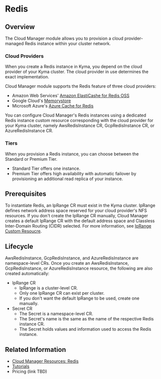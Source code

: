 # Redis

## Overview

The Cloud Manager module allows you to provision a cloud provider-managed Redis instance within your cluster network.

### Cloud Providers

When you create a Redis instance in Kyma, you depend on the cloud provider of your Kyma cluster. The cloud provider in use determines the exact implementation.

Cloud Manager module supports the Redis feature of three cloud providers:

* Amazon Web Services' [Amazon ElastiCashe for Redis OSS](https://aws.amazon.com/elasticache/redis/)
* Google Cloud's [Memorystore](https://cloud.google.com/memorystore?hl=en)
* Microsoft Azure's [Azure Cache for Redis](https://azure.microsoft.com/en-us/products/cache)

You can configure Cloud Manager's Redis instances using a dedicated Redis instance custom resource corresponding with the cloud provider for your Kyma cluster, namely AwsRedisInstance CR, GcpRedisInstance CR, or AzureRedisInstance CR.

### Tiers

When you provision a Redis instance, you can choose between the Standard or Premium Tier.

* Standard Tier offers one instance.
* Premium Tier offers high availability with automatic failover by provisioning an additional read replica of your instance.

## Prerequisites

To instantiate Redis, an IpRange CR must exist in the Kyma cluster. IpRange defines network address space reserved for your cloud provider's NFS resources. If you don't create the IpRange CR manually, Cloud Manager creates a default IpRange CR with the default address space and Classless Inter-Domain Routing (CIDR) selected. For more information, see [IpRange Custom Resoucre](./resources/04-10-iprange.md).

## Lifecycle

AwsRedisInstance, GcpRedisInstance, and AzureRedisInstance are namespace-level CRs. Once you create an AwsRedisInstance, GcpRedisInstance, or AzureRedisInstance resource, the following are also created automatically:

* IpRange CR
  * IpRange is a cluster-level CR.
  * Only one IpRange CR can exist per cluster.
  * If you don't want the default IpRange to be used, create one manually.
* Secret CR
  * The Secret is a namespace-level CR.
  * The Secret's name is the same as the name of the respective Redis instance CR.
  * The Secret holds values and information used to access the Redis instance.

## Related Information

* [Cloud Manager Resources: Redis](./resources/README.md#redis)
* [Tutorials](./tutorials/README.md)
* Pricing (link TBD)
